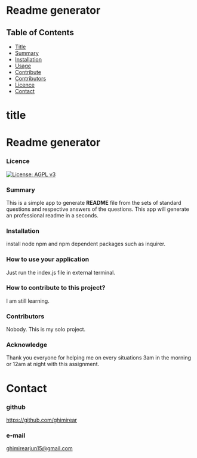 # Readme generator
## Table of Contents
- [Title](#title)
- [Summary](#summary)
- [Installation](#installation)
- [Usage](#usage)
- [Contribute](#contribute)
- [Contributors](#contributors)
- [Licence](#licence)
- [Contact](#contact)
# title
# Readme generator
### Licence 
[![License: AGPL v3](https://img.shields.io/badge/License-AGPL%20v3-blue.svg)](https://www.gnu.org/licenses/agpl-3.0)
### Summary 
This is a simple app to generate **README** file from the sets of standard questions and respective answers of the questions. This app will generate an professional readme in a seconds.
### Installation 
install node npm and npm dependent packages such as inquirer.
### How to use your application 
Just run the index.js file in external terminal.
### How to contribute to this project?
I am still learning.
### Contributors 
Nobody. This is my solo project.

### Acknowledge 
Thank you everyone for helping me on every situations 3am in the morning or 12am at night with this assignment.
# Contact
### github 
https://github.com/ghimirear
### e-mail
ghimirearjun15@gmail.com
